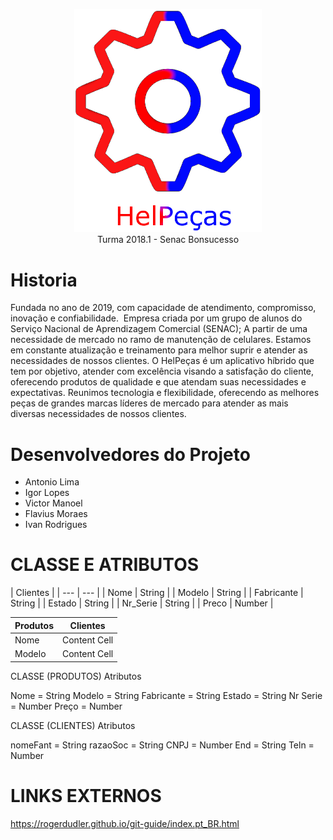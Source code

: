 <p align="center">
<img src="/src/assets/img/AppLogo(fundoClaro)2.png" width="300px"><br>
Turma 2018.1 - Senac Bonsucesso
</p>

# Historia

Fundada no ano de 2019, com capacidade de atendimento, compromisso, inovação e
confiabilidade.  Empresa criada por um grupo de alunos do Serviço Nacional de Aprendizagem
Comercial (SENAC); A partir de uma necessidade de mercado no ramo de manutenção de
celulares. Estamos em constante atualização e treinamento para melhor suprir e atender as
necessidades de nossos clientes.
O HelPeças é um aplicativo híbrido que tem por objetivo, atender com excelência visando a
satisfação do cliente, oferecendo produtos de qualidade e que atendam suas necessidades e
expectativas. Reunimos tecnologia e flexibilidade, oferecendo as melhores peças de grandes
marcas líderes de mercado para atender as mais diversas necessidades de nossos clientes.

# Desenvolvedores do Projeto
- Antonio Lima
- Igor Lopes 
- Victor Manoel
- Flavius Moraes
- Ivan Rodrigues

# CLASSE E ATRIBUTOS

| Clientes |
| --- | --- |
| Nome | String |
| Modelo | String |
| Fabricante | String |
| Estado | String |
| Nr_Serie | String |
| Preco | Number |


| Produtos | Clientes |
| ------------- | ------------- |
| Nome  | Content Cell  |
| Modelo  | Content Cell  |

CLASSE (PRODUTOS)
Atributos

Nome = String
Modelo = String
Fabricante = String
Estado = String
Nr Serie = Number
Preço = Number

CLASSE (CLIENTES)
Atributos

nomeFant = String
razaoSoc = String
CNPJ = Number
End = String
Teln = Number

# LINKS EXTERNOS

https://rogerdudler.github.io/git-guide/index.pt_BR.html
